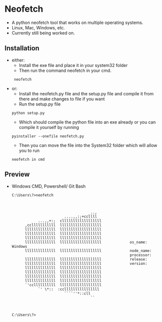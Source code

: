 # Neofetch
- A python neofetch tool that works on multiple operating systems.
- Linux, Mac, Windows, etc.
- Currently still being worked on.
## Installation
- either:
  - Install the exe file and place it in your system32 folder
  - Then run the command neofetch in your cmd.
  ```
   neofetch
  ```
- or:
  - Install the neofetch.py file and the setup.py file and compile it from there and make changes to file if you want
  - Run the setup.py file
  ```
  python setup.py
  ```
  - Which should compile the python file into an exe already or you can compile it yourself by running
  ```
  pyinstaller --onefile neofetch.py
  ```
  - Then you can move the file into the System32 folder which will allow you to run
  ```
  neofetch in cmd
  ```
## Preview
- Windows CMD, Powershell/ Git Bash
  ```
  C:\Users\?>neofetch



                                      ..,
                          ....,,:;+ccllll
              ...,,+:;  cllllllllllllllllll
        ,cclllllllllll  lllllllllllllllllll
        llllllllllllll  lllllllllllllllllll
        llllllllllllll  lllllllllllllllllll
        llllllllllllll  lllllllllllllllllll
        llllllllllllll  lllllllllllllllllll             os_name: Windows
        llllllllllllll  lllllllllllllllllll             node_name:
                                                        processor:
        llllllllllllll  lllllllllllllllllll             release:
        llllllllllllll  lllllllllllllllllll             version:
        llllllllllllll  lllllllllllllllllll
        llllllllllllll  lllllllllllllllllll
        llllllllllllll  lllllllllllllllllll
        llllllllllllll  lllllllllllllllllll
        `'ccllllllllll  lllllllllllllllllll
              `' \*::  :ccllllllllllllllll
                          ````''*::cll
                                      ``



  C:\Users\?>
  ```
